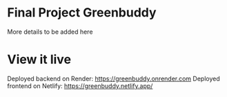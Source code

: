 # Final Project Greenbuddy

More details to be added here

# View it live
Deployed backend on Render: https://greenbuddy.onrender.com
Deployed frontend on Netlify: https://greenbuddy.netlify.app/

